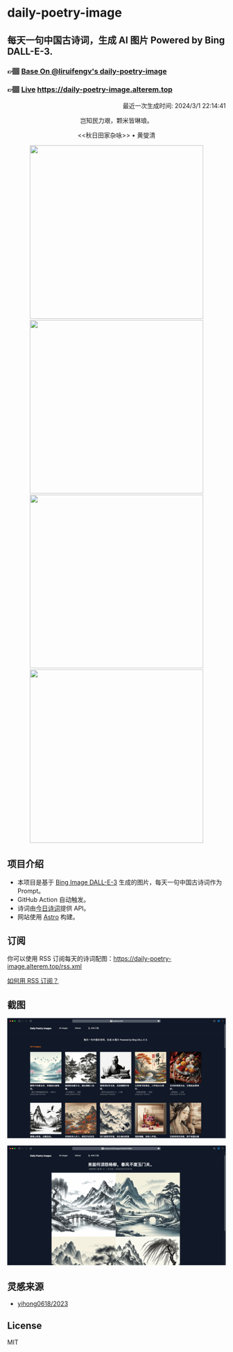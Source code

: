 
# daily-poetry-image

## 每天一句中国古诗词，生成 AI 图片 Powered by Bing DALL-E-3.

### 👉🏽 [Base On @liruifengv's daily-poetry-image](https://github.com/liruifengv/daily-poetry-image)

### 👉🏽 [Live](https://daily-poetry-image.alterem.top/) https://daily-poetry-image.alterem.top

<p align="right">
  最近一次生成时间: 2024/3/1 22:14:41
</p>
<p align="center">
岂知民力艰，颗米皆琳琅。
</p>
<p align="center">
<<秋日田家杂咏>> • 黄燮清
</p>
<p align="center">
<img src="https://tse4.mm.bing.net/th/id/OIG1.29yYijjU.zMVjHno3TU2" height="400" width="400" />
<img src="https://tse4.mm.bing.net/th/id/OIG1.sQVusZ_dJAcBWzvhIMXG" height="400" width="400" />
<img src="https://tse2.mm.bing.net/th/id/OIG1.PhjvWBxEXS3iRHTsecA6" height="400" width="400" />
<img src="https://tse4.mm.bing.net/th/id/OIG1.9WycVhx0iGDRfdjuSpmf" height="400" width="400" />
</p>

## 项目介绍

-   本项目是基于 [Bing Image DALL-E-3](https://www.bing.com/images/create) 生成的图片，每天一句中国古诗词作为 Prompt。
-   GitHub Action 自动触发。
-   诗词由[今日诗词](https://www.jinrishici.com/)提供 API。
-   网站使用 [Astro](https://astro.build) 构建。

## 订阅

你可以使用 RSS 订阅每天的诗词配图：https://daily-poetry-image.alterem.top/rss.xml

[如何用 RSS 订阅？](https://zhuanlan.zhihu.com/p/55026716)

## 截图

![图片列表](./screenshots/Snipaste_2023-12-28_21-00-26.png)

![图片详情](./screenshots/Snipaste_2023-12-28_21-00-53.png)

## 灵感来源

-   [yihong0618/2023](https://github.com/yihong0618/2023)

## License

MIT
